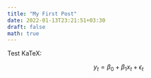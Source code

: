 ```yaml
---
title: "My First Post"
date: 2022-01-13T23:21:51+03:30
draft: false
math: true
---
```


Test KaTeX:

$$y_t = \beta_0 + \beta_1 x_t + \epsilon_t$$

